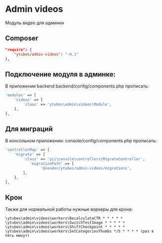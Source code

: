 # Admin videos
Модуль видео для админки

## Composer
```json
"require": {
    "ytubes/admin-videos": "~0.1"
},
```

## Подключение модуля в админке:
В приложении backend backend/config/components.php прописать:
```php
'modules' => [
    'videos' => [
        'class' => 'ytubes\admin\videos\Module',
    ],
],
```

## Для миграций
В консольном приложении: console/config/components.php прописать:
```php
'controllerMap' => [
    'migrate' => [
        'class' => 'yii\console\controllers\MigrateController',
           'migrationPath' => [
                '@vendor/ytubes/admin-videos/migrations',
        ],
    ],
],
```

## Крон
Также для нормальной работы нужные воркеры для крона:
```
\ytubes\admin\videos\workers\RecalculateCTR * * * * *
\ytubes\admin\videos\workers\SwitchTestImage * * * * *
\ytubes\admin\videos\workers\ShiftCheckpoint * * * * *
\ytubes\admin\videos\workers\SetCategoriesThumbs */5 * * * * (раз в пять минут)
```
